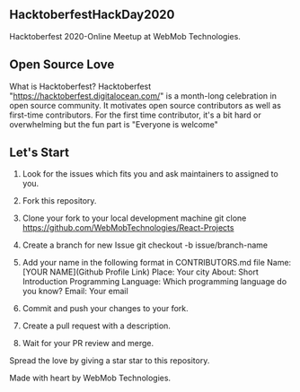 HacktoberfestHackDay2020
-------------------------

Hacktoberfest 2020-Online Meetup at WebMob Technologies.

Open Source Love
-----------------

What is Hacktoberfest?
Hacktoberfest "https://hacktoberfest.digitalocean.com/" is a month-long celebration in open source community. It motivates open source contributors as well as first-time contributors. For the first time contributor, it's a bit hard or overwhelming but the fun part is "Everyone is welcome"

Let's Start
------------

1. Look for the issues which fits you and ask maintainers to assigned to you.
2. Fork this repository.
3. Clone your fork to your local development machine
        git clone https://github.com/WebMobTechnologies/React-Projects
4. Create a branch for new Issue
        git checkout -b issue/branch-name
5. Add your name in the following format in CONTRIBUTORS.md file
        Name: [YOUR NAME](Github Profile Link)
        Place: Your city
        About: Short Introduction
        Programming Language: Which programming language do you know?
        Email: Your email

6. Commit and push your changes to your fork.
7. Create a pull request with a description.
8. Wait for your PR review and merge.

Spread the love by giving a star star to this repository.

Made with heart by WebMob Technologies.
